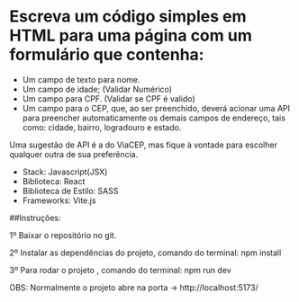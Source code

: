 # Escreva um código simples em HTML para uma página com um formulário que contenha:

- Um campo de texto para nome.
- Um campo de idade; (Validar Numérico)
- Um campo para CPF. (Validar se CPF é valido)
- Um campo para o CEP, que, ao ser preenchido, deverá acionar uma API para
  preencher automaticamente os demais campos de endereço, tais como: cidade,
  bairro, logradouro e estado.

Uma sugestão de API é a do ViaCEP, mas fique à vontade para escolher qualquer
outra de sua preferência.

- Stack: Javascript(JSX)
- Biblioteca: React
- Biblioteca de Estilo: SASS
- Frameworks: Vite.js

##Instruções:

1º Baixar o repositório no git.

2º Instalar as dependências do projeto, comando do terminal: npm install

3º Para rodar o projeto , comando do terminal: npm run dev

OBS: Normalmente o projeto abre na porta -> http://localhost:5173/
